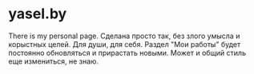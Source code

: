 # yasel.by
There is my personal page.
Сделана просто так, без злого умысла и корыстных целей. Для души, для себя.
Раздел "Мои работы" будет постоянно обновляться и прирастать новыми. Может и общий стиль еще измениться, не знаю.
